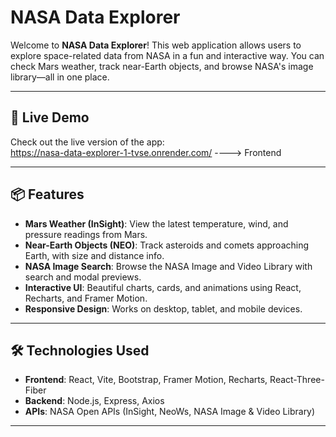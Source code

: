 # NASA Data Explorer

Welcome to **NASA Data Explorer**! This web application allows users to explore space-related data from NASA in a fun and interactive way. You can check Mars weather, track near-Earth objects, and browse NASA's image library—all in one place.  

---

## 🔗 Live Demo
Check out the live version of the app:  
https://nasa-data-explorer-1-tvse.onrender.com/ ----> Frontend

---

## 📦 Features

- **Mars Weather (InSight)**: View the latest temperature, wind, and pressure readings from Mars.  
- **Near-Earth Objects (NEO)**: Track asteroids and comets approaching Earth, with size and distance info.  
- **NASA Image Search**: Browse the NASA Image and Video Library with search and modal previews.  
- **Interactive UI**: Beautiful charts, cards, and animations using React, Recharts, and Framer Motion.  
- **Responsive Design**: Works on desktop, tablet, and mobile devices.  

---

## 🛠 Technologies Used

- **Frontend**: React, Vite, Bootstrap, Framer Motion, Recharts, React-Three-Fiber  
- **Backend**: Node.js, Express, Axios  
- **APIs**: NASA Open APIs (InSight, NeoWs, NASA Image & Video Library)  

---






